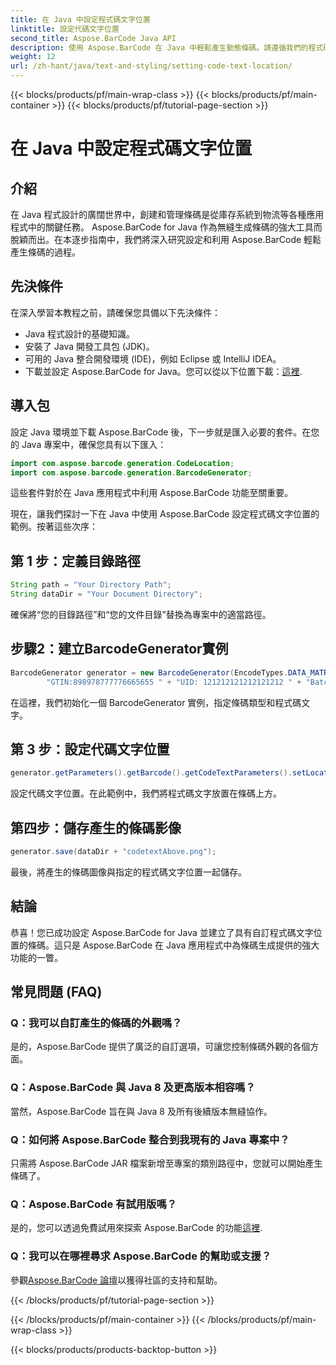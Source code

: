 ```yaml
---
title: 在 Java 中設定程式碼文字位置
linktitle: 設定代碼文字位置
second_title: Aspose.BarCode Java API
description: 使用 Aspose.BarCode 在 Java 中輕鬆產生動態條碼。請遵循我們的程式碼文字自訂逐步指南並提升您的應用程式的功能。
weight: 12
url: /zh-hant/java/text-and-styling/setting-code-text-location/
---
```


{{< blocks/products/pf/main-wrap-class >}}
{{< blocks/products/pf/main-container >}}
{{< blocks/products/pf/tutorial-page-section >}}

# 在 Java 中設定程式碼文字位置


## 介紹

在 Java 程式設計的廣闊世界中，創建和管理條碼是從庫存系統到物流等各種應用程式中的關鍵任務。 Aspose.BarCode for Java 作為無縫生成條碼的強大工具而脫穎而出。在本逐步指南中，我們將深入研究設定和利用 Aspose.BarCode 輕鬆產生條碼的過程。

## 先決條件

在深入學習本教程之前，請確保您具備以下先決條件：

- Java 程式設計的基礎知識。
- 安裝了 Java 開發工具包 (JDK)。
- 可用的 Java 整合開發環境 (IDE)，例如 Eclipse 或 IntelliJ IDEA。
- 下載並設定 Aspose.BarCode for Java。您可以從以下位置下載：[這裡](https://releases.aspose.com/barcode/java/).

## 導入包

設定 Java 環境並下載 Aspose.BarCode 後，下一步就是匯入必要的套件。在您的 Java 專案中，確保您具有以下匯入：

```java
import com.aspose.barcode.generation.CodeLocation;
import com.aspose.barcode.generation.BarcodeGenerator;
```

這些套件對於在 Java 應用程式中利用 Aspose.BarCode 功能至關重要。

現在，讓我們探討一下在 Java 中使用 Aspose.BarCode 設定程式碼文字位置的範例。按著這些次序：

## 第 1 步：定義目錄路徑

```java
String path = "Your Directory Path";
String dataDir = "Your Document Directory";
```

確保將“您的目錄路徑”和“您的文件目錄”替換為專案中的適當路徑。

## 步驟2：建立BarcodeGenerator實例

```java
BarcodeGenerator generator = new BarcodeGenerator(EncodeTypes.DATA_MATRIX,
        "GTIN:898978777776665655 " + "UID: 121212121212121212 " + "Batch:GH768 " + "Exp.Date:150923");
```

在這裡，我們初始化一個 BarcodeGenerator 實例，指定條碼類型和程式碼文字。

## 第 3 步：設定代碼文字位置

```java
generator.getParameters().getBarcode().getCodeTextParameters().setLocation(CodeLocation.ABOVE);
```

設定代碼文字位置。在此範例中，我們將程式碼文字放置在條碼上方。

## 第四步：儲存產生的條碼影像

```java
generator.save(dataDir + "codetextAbove.png");
```

最後，將產生的條碼圖像與指定的程式碼文字位置一起儲存。

## 結論

恭喜！您已成功設定 Aspose.BarCode for Java 並建立了具有自訂程式碼文字位置的條碼。這只是 Aspose.BarCode 在 Java 應用程式中為條碼生成提供的強大功能的一瞥。

## 常見問題 (FAQ)

### Q：我可以自訂產生的條碼的外觀嗎？
是的，Aspose.BarCode 提供了廣泛的自訂選項，可讓您控制條碼外觀的各個方面。

### Q：Aspose.BarCode 與 Java 8 及更高版本相容嗎？
當然，Aspose.BarCode 旨在與 Java 8 及所有後續版本無縫協作。

### Q：如何將 Aspose.BarCode 整合到我現有的 Java 專案中？
只需將 Aspose.BarCode JAR 檔案新增至專案的類別路徑中，您就可以開始產生條碼了。

### Q：Aspose.BarCode 有試用版嗎？
是的，您可以透過免費試用來探索 Aspose.BarCode 的功能[這裡](https://releases.aspose.com/).

### Q：我可以在哪裡尋求 Aspose.BarCode 的幫助或支援？
參觀[Aspose.BarCode 論壇](https://forum.aspose.com/c/barcode/13)以獲得社區的支持和幫助。

{{< /blocks/products/pf/tutorial-page-section >}}

{{< /blocks/products/pf/main-container >}}
{{< /blocks/products/pf/main-wrap-class >}}

{{< blocks/products/products-backtop-button >}}
